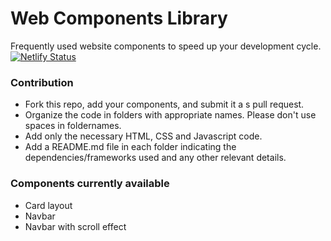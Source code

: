 # Web Components Library   

    
Frequently used website components to speed up your development cycle. 
[![Netlify Status](https://api.netlify.com/api/v1/badges/66adbf0b-e63e-46ff-9906-405f7f07692a/deploy-status)](https://app.netlify.com/sites/webclib/deploys)     
 
   
### Contribution   
- Fork this repo, add your components, and submit it a s pull request. 
- Organize the code in folders with appropriate names. Please don't use spaces in foldernames.
- Add only the necessary HTML, CSS and Javascript code.
- Add a README.md file in each folder indicating the dependencies/frameworks used and any other relevant details.   
   
### Components currently available   

- Card layout
- Navbar
- Navbar with scroll effect

